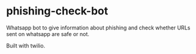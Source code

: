 # phishing-check-bot
Whatsapp bot to give information about phishing and check whether URLs sent on whatsapp are safe or not.

Built with twilio.

